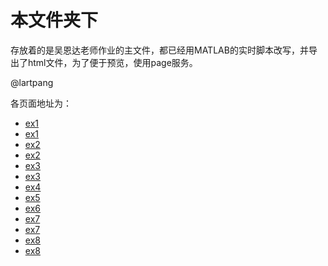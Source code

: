 # 本文件夹下

存放着的是吴恩达老师作业的主文件，都已经用MATLAB的实时脚本改写，并导出了html文件，为了便于预览，使用page服务。

@lartpang

各页面地址为：

* [ex1](./ex1/ex1_lart.html)
* [ex1](./ex1/ex1_multi_lart.html)
* [ex2](./ex2/ex2_lart.html)
* [ex2](./ex2/ex2_reg_lart.html)
* [ex3](./ex3/ex3_lart.html)
* [ex3](./ex3/ex3_nn_lart.html)
* [ex4](./ex4/ex4_lart.html)
* [ex5](./ex5/ex5_lart.html)
* [ex6](./ex6/ex6_lart.html)
* [ex7](./ex7/ex7_lart.html)
* [ex7](./ex7/ex7_pca_lart.html)
* [ex8](./ex8/ex8_lart.html)
* [ex8](./ex8/ex8_cofi_lart.html)
